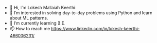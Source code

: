 - 👋 Hi, I’m Lokesh Mallaiah Keerthi
- 👀 I’m interested in solving day-to-day problems using Python and learn about ML patterns.
- 🌱 I’m currently learning B.E.
- 📫 How to reach me https://www.linkedin.com/in/lokesh-keerthi-466006231/

<!---
lokik25/lokik25 is a ✨ special ✨ repository because its `README.md` (this file) appears on your GitHub profile.
You can click the Preview link to take a look at your changes.
--->
